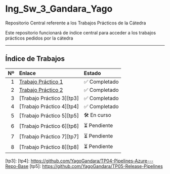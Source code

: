 # Ing_Sw_3_Gandara_Yago
Repositorio Central referente a los Trabajos Prácticos de la Cátedra 

Este repositorio funcionará de índice central para acceder a los trabajos prácticos pedidos por la cátedra

---

## Índice de Trabajos

| Nº | Enlace | Estado |
|---:|:-------|:-------|
| 1 | [Trabajo Práctico 1][tp1] | ✅ Completado |
| 2 | [Trabajo Práctico 2][tp2] | ✅ Completado |
| 3 | [Trabajo Práctico 3][tp3] | ✅ Completado |
| 4 | [Trabajo Práctico 4][tp4] | ✅ Completado |
| 5 | [Trabajo Práctico 5][tp5] | 🛠️ En curso |
| 6 | [Trabajo Práctico 6][tp6] | ⏳ Pendiente |
| 7 | [Trabajo Práctico 7][tp7] | ⏳ Pendiente |
| 8 | [Trabajo Práctico 8][tp8] | ⏳ Pendiente |


[tp1]: https://github.com/YagoGandara/2025_TP01_RepoBase 
[tp2]: https://github.com/YagoGandara/tp2-docker-ISW3
[tp3]: 
[tp4]: https://github.com/YagoGandara/TP04-Pipelines-Azure---Repo-Base
[tp5]: https://github.com/YagoGandara/TP05-Release-Pipelines 
